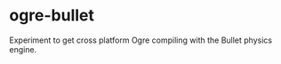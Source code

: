ogre-bullet
===========

Experiment to get cross platform Ogre compiling with the Bullet physics engine.